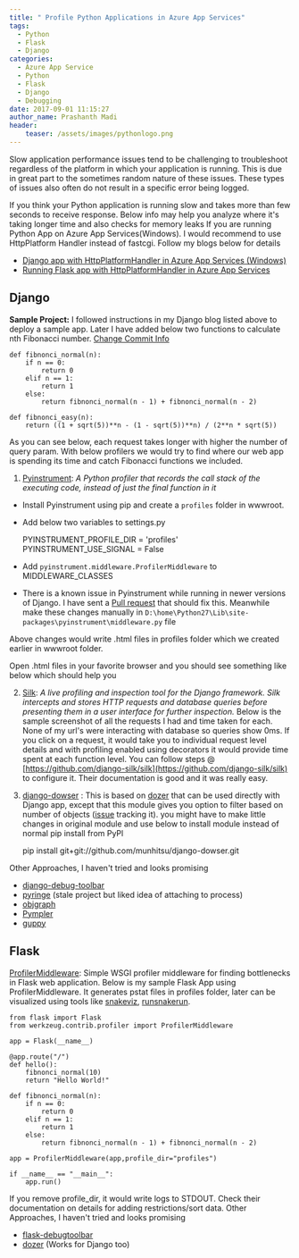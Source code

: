 ```yaml
---
title: " Profile Python Applications in Azure App Services"
tags:
  - Python
  - Flask
  - Django
categories:
  - Azure App Service
  - Python
  - Flask
  - Django
  - Debugging
date: 2017-09-01 11:15:27
author_name: Prashanth Madi
header:
    teaser: /assets/images/pythonlogo.png
---
```


Slow application performance issues tend to be challenging to troubleshoot regardless of the platform in which your application is running. This is due in great part to the sometimes random nature of these issues. These types of issues also often do not result in a specific error being logged.

If you think your Python application is running slow and takes more than few seconds to receive response. Below info may help you analyze where it's taking longer time and also checks for memory leaks If you are running Python App on Azure App Services(Windows). I would recommend to use HttpPlatform Handler instead of fastcgi. Follow my blogs below for details

*   [Django app with HttpPlatformHandler in Azure App Services (Windows)](https://prmadi.com/django-app-with-httpplatformhandler-in-azure-app-services-windows/)
*   [Running Flask app with HttpPlatformHandler in Azure App Services](https://prmadi.com/running-flask-app-with-httpplatformhandler-in-azure-app-services/)

## Django

**Sample Project:** I followed instructions in my Django blog listed above to deploy a sample app. Later I have added below two functions to calculate nth Fibonacci number. [Change Commit Info](https://github.com/prashanthmadi/azure-django-httphandler/commit/7654e83b659b11deb62fdce536bbe5c3009399b5)

    def fibnonci_normal(n):  
        if n == 0:
            return 0
        elif n == 1:
            return 1
        else:
            return fibnonci_normal(n - 1) + fibnonci_normal(n - 2)
    
    def fibnonci_easy(n):  
        return ((1 + sqrt(5))**n - (1 - sqrt(5))**n) / (2**n * sqrt(5))
    

As you can see below, each request takes longer with higher the number of query param. With below profilers we would try to find where our web app is spending its time and catch Fibonacci functions we included. 

1. [Pyinstrument](https://github.com/joerick/pyinstrument): _A Python profiler that records the call stack of the executing code, instead of just the final function in it_

*   Install Pyinstrument using pip and create a `profiles` folder in wwwroot. 
*   Add below two variables to settings.py

    PYINSTRUMENT_PROFILE_DIR = 'profiles'  
    PYINSTRUMENT_USE_SIGNAL = False  
    

*   Add `pyinstrument.middleware.ProfilerMiddleware` to MIDDLEWARE_CLASSES
*   There is a known issue in Pyinstrument while running in newer versions of Django. I have sent a [Pull request](https://github.com/joerick/pyinstrument/pull/28) that should fix this. Meanwhile make these changes manually in `D:\home\Python27\Lib\site-packages\pyinstrument\middleware.py` file

Above changes would write .html files in profiles folder which we created earlier in wwwroot folder.

Open .html files in your favorite browser and you should see something like below which should help you  

2. [Silk](https://github.com/django-silk/silk): _A live profiling and inspection tool for the Django framework. Silk intercepts and stores HTTP requests and database queries before presenting them in a user interface for further inspection._ Below is the sample screenshot of all the requests I had and time taken for each. None of my url's were interacting with database so queries show 0ms. If you click on a request, it would take you to individual request level details and with profiling enabled using decorators it would provide time spent at each function level. You can follow steps @ [https://github.com/django-silk/silk](https://github.com/django-silk/silk) to configure it. Their documentation is good and it was really easy. 

3. [django-dowser](https://github.com/munhitsu/django-dowser) : This is based on [dozer](https://github.com/mgedmin/dozer) that can be used directly with Django app, except that this module gives you option to filter based on number of objects ([issue](https://github.com/mgedmin/dozer/issues/2) tracking it). you might have to make little changes in original module and use below to install module instead of normal pip install from PyPl

    pip install git+git://github.com/munhitsu/django-dowser.git  
    

Other Approaches, I haven't tried and looks promising

*   [django-debug-toolbar](https://django-debug-toolbar.readthedocs.io/en/stable/#)
*   [pyringe](https://github.com/google/pyringe) (stale project but liked idea of attaching to process)
*   [objgraph](https://pypi.python.org/pypi/objgraph)
*   [Pympler](https://pythonhosted.org/Pympler/tutorials/muppy_tutorial.html)
*   [guppy](https://www.toofishes.net/blog/using-guppy-debug-django-memory-leaks/)

## Flask

[ProfilerMiddleware](http://werkzeug.pocoo.org/docs/0.12/contrib/profiler/): Simple WSGI profiler middleware for finding bottlenecks in Flask web application. Below is my sample Flask App using ProfilerMiddleware. It generates pstat files in profiles folder, later can be visualized using tools like [snakeviz](https://jiffyclub.github.io/snakeviz/), [runsnakerun](http://www.vrplumber.com/programming/runsnakerun/).

    from flask import Flask  
    from werkzeug.contrib.profiler import ProfilerMiddleware
    
    app = Flask(__name__)
    
    @app.route("/")
    def hello():  
        fibnonci_normal(10)
        return "Hello World!"
    
    def fibnonci_normal(n):  
        if n == 0:
            return 0
        elif n == 1:
            return 1
        else:
            return fibnonci_normal(n - 1) + fibnonci_normal(n - 2)
    
    app = ProfilerMiddleware(app,profile_dir="profiles")
    
    if __name__ == "__main__":  
        app.run()
    

If you remove profile_dir, it would write logs to STDOUT. Check their documentation on details for adding restrictions/sort data. Other Approaches, I haven't tried and looks promising

*   [flask-debugtoolbar](https://github.com/mgood/flask-debugtoolbar)
*   [dozer](https://github.com/mgedmin/dozer) (Works for Django too)